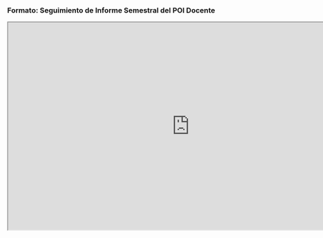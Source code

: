 ### Formato: Seguimiento de Informe Semestral del POI Docente


<iframe width="840" height="480" scrolling="no" src="https://corc-my.sharepoint.com/personal/christhofer_gutierrez846_std_uni_edu_ni/_layouts/15/Doc.aspx?sourcedoc={9f0794d0-ca69-4ece-ac85-e4a54b11c4cf}&action=embedview&AllowTyping=True&wdHideGridlines=True&wdHideHeaders=True&wdDownloadButton=True&wdInConfigurator=True"></iframe>

